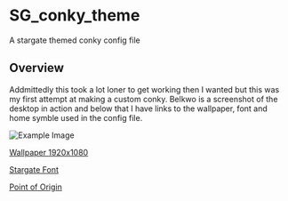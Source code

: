 # SG_conky_theme
A stargate themed conky config file
## Overview
Addmittedly this took a lot loner to get working then I wanted but this was my first attempt at making a custom conky. Belkwo is a screenshot of the desktop in action and below that I have links to the wallpaper, font and home symble used in the config file.

![Example Image](https://pixelwolf.net/assets/github/SG_conky/Screenshot%20from%202023-05-01%2010-57-30.png)

[Wallpaper 1920x1080](https://pixelwolf.net/assets/github/SG_conky/desktop-1920x1080.jpg "Wallpaper 1080p")

[Stargate Font](https://pixelwolf.net/assets/github/SG_conky/Stargate-5Owj.ttf "Stargate Font")

[Point of Origin](https://pixelwolf.net/assets/github/SG_conky/home.png "Point of Origin")
